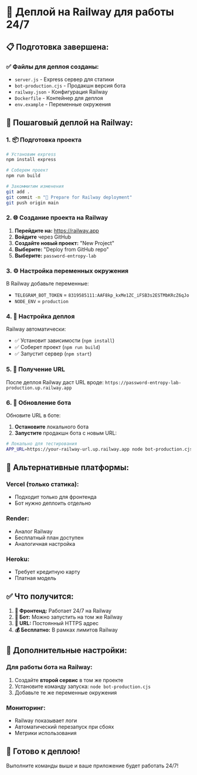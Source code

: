 # 🚀 Деплой на Railway для работы 24/7

## 📋 Подготовка завершена:

### ✅ Файлы для деплоя созданы:
- `server.js` - Express сервер для статики
- `bot-production.cjs` - Продакшн версия бота
- `railway.json` - Конфигурация Railway
- `Dockerfile` - Контейнер для деплоя
- `env.example` - Переменные окружения

## 🚀 Пошаговый деплой на Railway:

### 1. 📦 Подготовка проекта
```bash
# Установим express
npm install express

# Соберем проект
npm run build

# Закоммитим изменения
git add .
git commit -m "🚀 Prepare for Railway deployment"
git push origin main
```

### 2. 🌐 Создание проекта на Railway

1. **Перейдите на:** https://railway.app
2. **Войдите** через GitHub
3. **Создайте новый проект:** "New Project"
4. **Выберите:** "Deploy from GitHub repo"
5. **Выберите:** `password-entropy-lab`

### 3. ⚙️ Настройка переменных окружения

В Railway добавьте переменные:
- `TELEGRAM_BOT_TOKEN` = `8319585111:AAF8kp_kxMe1ZC_iFSB3s2ESTMbKRcZ6qJo`
- `NODE_ENV` = `production`

### 4. 🔧 Настройка деплоя

Railway автоматически:
- ✅ Установит зависимости (`npm install`)
- ✅ Соберет проект (`npm run build`)
- ✅ Запустит сервер (`npm start`)

### 5. 📱 Получение URL

После деплоя Railway даст URL вроде:
`https://password-entropy-lab-production.up.railway.app`

### 6. 🤖 Обновление бота

Обновите URL в боте:
1. **Остановите** локального бота
2. **Запустите** продакшн бота с новым URL:
```bash
# Локально для тестирования
APP_URL=https://your-railway-url.up.railway.app node bot-production.cjs
```

## 🎯 Альтернативные платформы:

### Vercel (только статика):
- Подходит только для фронтенда
- Бот нужно деплоить отдельно

### Render:
- Аналог Railway
- Бесплатный план доступен
- Аналогичная настройка

### Heroku:
- Требует кредитную карту
- Платная модель

## ✅ Что получится:

1. **📱 Фронтенд:** Работает 24/7 на Railway
2. **🤖 Бот:** Можно запустить на том же Railway
3. **🔗 URL:** Постоянный HTTPS адрес
4. **💰 Бесплатно:** В рамках лимитов Railway

## 🔧 Дополнительные настройки:

### Для работы бота на Railway:
1. Создайте **второй сервис** в том же проекте
2. Установите команду запуска: `node bot-production.cjs`
3. Добавьте те же переменные окружения

### Мониторинг:
- Railway показывает логи
- Автоматический перезапуск при сбоях
- Метрики использования

## 🎉 Готово к деплою!

Выполните команды выше и ваше приложение будет работать 24/7!
